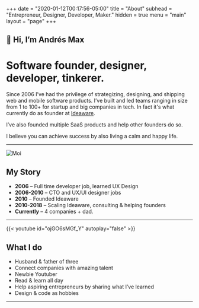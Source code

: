 +++
date = "2020-01-12T00:17:56-05:00"
title = "About"
subhead = "Entrepreneur, Designer, Developer, Maker."
hidden = true
menu = "main"
layout = "page"
+++

## 👋 Hi, I’m Andrés Max
# Software founder, designer, developer, tinkerer.


Since 2006 I’ve had the privilege of strategizing, designing, and shipping web and mobile software products. I’ve built and led teams ranging in size from 1 to 100+ for startup and big companies in tech. In fact it's what currently do as founder at [Ideaware](https://ideaware.co).

I’ve also founded multiple SaaS products and help other founders do so.

I believe you can achieve success by also living a calm and happy life.  

* * *

![Moi](/images/maxheader.jpg)

## My Story

-   **2006** – Full time developer job, learned UX Design
-   **2006-2010** – CTO and UX/UI designer jobs
-   **2010** – Founded Ideaware
-   **2010-2018** – Scaling Ideaware, consulting & helping founders
-   **Currently** – 4 companies + dad.

* * *

{{< youtube id="ojGO6sMGf_Y" autoplay="false" >}}

## What I do

-   Husband & father of three
-   Connect companies with amazing talent
-   Newbie Youtuber
-   Read & learn all day
-   Help aspiring entrepreneurs by sharing what I’ve learned
-   Design & code as hobbies

* * *
